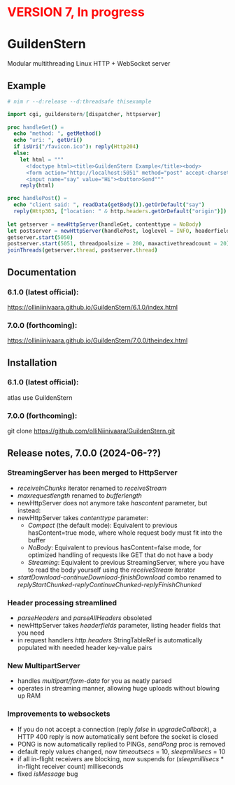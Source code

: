 # <span style="color:red">VERSION 7, In progress</span>

# GuildenStern
Modular multithreading Linux HTTP + WebSocket server

## Example

```nim
# nim r --d:release --d:threadsafe thisexample

import cgi, guildenstern/[dispatcher, httpserver]
     
proc handleGet() =
  echo "method: ", getMethod()
  echo "uri: ", getUri()
  if isUri("/favicon.ico"): reply(Http204)
  else:
    let html = """
      <!doctype html><title>GuildenStern Example</title><body>
      <form action="http://localhost:5051" method="post" accept-charset="utf-8">
      <input name="say" value="Hi"><button>Send"""
    reply(html)

proc handlePost() =
  echo "client said: ", readData(getBody()).getOrDefault("say")
  reply(Http303, ["location: " & http.headers.getOrDefault("origin")])
  
let getserver = newHttpServer(handleGet, contenttype = NoBody)
let postserver = newHttpServer(handlePost, loglevel = INFO, headerfields = ["origin"])
getserver.start(5050)
postserver.start(5051, threadpoolsize = 200, maxactivethreadcount = 20)
joinThreads(getserver.thread, postserver.thread)
```

## Documentation

### 6.1.0 (latest official):
https://olliniinivaara.github.io/GuildenStern/6.1.0/index.html

### 7.0.0 (forthcoming):
https://olliniinivaara.github.io/GuildenStern/7.0.0/theindex.html

## Installation

### 6.1.0 (latest official):
atlas use GuildenStern

### 7.0.0 (forthcoming):
git clone https://github.com/olliNiinivaara/GuildenStern.git

## Release notes, 7.0.0 (2024-06-??)

### StreamingServer has been merged to HttpServer
- *receiveInChunks* iterator renamed to *receiveStream*
- *maxrequestlength* renamed to *bufferlength*
- newHttpServer does not anymore take *hascontent* parameter, but instead:
- newHttpServer takes *contenttype* parameter:
  - *Compact* (the default mode): Equivalent to previous hasContent=true mode, where whole request body must fit into the buffer
  - *NoBody*: Equivalent to previous hasContent=false mode, for optimized handling of requests like GET that do not have a body
  - *Streaming*: Equivalent to previous StreamingServer, where you have to read the body yourself using the *receiveStream* iterator 
- *startDownload-continueDownload-finishDownload* combo renamed to *replyStartChunked-replyContinueChunked-replyFinishChunked*

### Header processing streamlined
- *parseHeaders* and *parseAllHeaders* obsoleted
- newHttpServer takes *headerfields* parameter, listing header fields that you need
- in request handlers *http.headers* StringTableRef is automatically populated with needed header key-value pairs

### New MultipartServer
- handles *multipart/form-data* for you as neatly parsed
- operates in streaming manner, allowing huge uploads without blowing up RAM

### Improvements to websockets
- If you do not accept a connection (reply *false* in *upgradeCallback*), a HTTP 400 reply is now automatically sent before the socket is closed
- PONG is now automatically replied to PINGs, *sendPong* proc is removed
- default reply values changed, now *timeoutsecs* = 10, *sleepmillisecs* = 10
- if all in-flight receivers are blocking, now suspends for (*sleepmillisecs* * in-flight receiver count) milliseconds
- fixed *isMessage* bug

